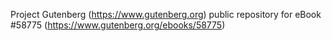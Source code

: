 Project Gutenberg (https://www.gutenberg.org) public repository for
eBook #58775 (https://www.gutenberg.org/ebooks/58775)
